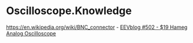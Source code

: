 # Oscilloscope.Knowledge
https://en.wikipedia.org/wiki/BNC_connector - [EEVblog #502 - $19 Hameg Analog Oscilloscope](https://youtu.be/ghQYRv68qrU)
